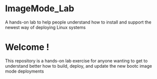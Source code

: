 # ImageMode_Lab
A hands-on lab to help people understand how to install and support the newest way of deploying Linux systems

# Welcome ! 
This repository is a hands-on lab exercise for anyone wanting to get to understand better how to build, deploy, and update the new bootc image mode deployments
